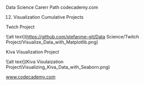 Data Science Carerr Path codecademy.com

12. Visualization Cumulative Projects

Twich Project

![alt text](https://github.com/stefanme-git/Data Science/Twitch Project/Visualize_Data_with_Matplotlib.png)

Kiva Visualization Project

![alt text](Kiva Visulaization Project\Visualizing_Kiva_Data_with_Seaborn.png)

www.codecademy.com
